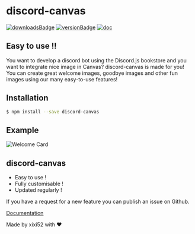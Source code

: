 # discord-canvas

[![downloadsBadge](https://img.shields.io/npm/dt/discord-canvas?style=for-the-badge)](https://npmjs.com/discord-canvas)
[![versionBadge](https://img.shields.io/npm/v/discord-canvas?style=for-the-badge)](https://npmjs.com/discord-canvas)
[![doc](https://img.shields.io/badge/Documentation-Click%20here-blue?style=for-the-badge)](https://www.discord-canvas.net)

## Easy to use !!

You want to develop a discord bot using the Discord.js bookstore and you want to integrate nice image in Canvas? discord-canvas is made for you! You can create great welcome images, goodbye images and other fun images using our many easy-to-use features!

## Installation

```bash
$ npm install --save discord-canvas
```

## Example

![Welcome Card ](https://cdn.craftburg.net/stockage/img/discord/welcome-image.png)

## discord-canvas

* Easy to use !
* Fully customisable !
* Updated regularly !


If you have a request for a new feature you can publish an issue on Github.  
  
[Documentation](https://www.discord-canvas.net)
  
Made by xixi52 with ❤️

